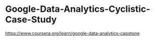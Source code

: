 # Google-Data-Analytics-Cyclistic-Case-Study
https://www.coursera.org/learn/google-data-analytics-capstone

